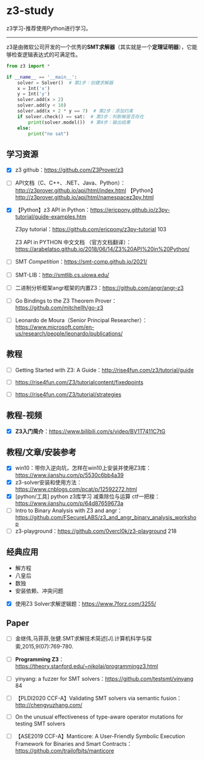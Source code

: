 # z3-study

z3学习-推荐使用Python进行学习。

---

z3是由微软公司开发的一个优秀的**SMT求解器**（其实就是一个**定理证明器**），它能够检查逻辑表达式的可满足性。

```python
from z3 import *

if __name__ == '__main__':
    solver = Solver()  # 第1步：创建求解器
    x = Int('x')
    y = Int('y')
    solver.add(x > 2)
    solver.add(y < 10)
    solver.add(x + 2 * y == 7)  # 第2步：添加约束
    if solver.check() == sat:  # 第3步：判断解是否存在
        print(solver.model())  # 第4步：输出结果
    else:
        print("no sat")

```

## 学习资源

- [x] z3 github：https://github.com/Z3Prover/z3
- [ ] API文档（C、C++、.NET、Java、Python）：http://z3prover.github.io/api/html/index.html
  【Python】http://z3prover.github.io/api/html/namespacez3py.html
- [x] 【Python】z3 API in Python：https://ericpony.github.io/z3py-tutorial/guide-examples.htm

  Z3py tutorial：https://github.com/ericpony/z3py-tutorial 103

  Z3 API in PYTHON 中文文档 （官方文档翻译）：https://arabelatso.github.io/2018/06/14/Z3%20API%20in%20Python/
- [ ] SMT *Competition*：https://smt-comp.github.io/2021/
- [ ] SMT-LIB：http://smtlib.cs.uiowa.edu/
- [ ] 二进制分析框架angr框架的内置Z3：https://github.com/angr/angr-z3
- [ ] Go Bindings to the Z3 Theorem Prover：https://github.com/mitchellh/go-z3
- [ ] Leonardo de Moura（Senior Principal Researcher）：https://www.microsoft.com/en-us/research/people/leonardo/publications/

## 教程

- [ ] Getting Started with Z3: A Guide：http://rise4fun.com/z3/tutorial/guide
- [ ] https://rise4fun.com/Z3/tutorialcontent/fixedpoints
- [ ] https://rise4fun.com/Z3/tutorial/strategies
  

## 教程-视频

- [x] **Z3入门简介**：https://www.bilibili.com/s/video/BV1T7411C7tG

## 教程/文章/安装参考

- [x] win10：带你入逆向坑，怎样在win10上安装并使用Z3库：https://www.jianshu.com/p/5530c6bb4a39
- [x] z3-solver安装和使用方法：https://www.cnblogs.com/pcat/p/12592272.html
- [x] [python/工具] python z3库学习 减乘除位与运算 ctf一把梭：https://www.jianshu.com/p/64d87659673a
- [ ] Intro to Binary Analysis with Z3 and angr：https://github.com/FSecureLABS/z3_and_angr_binary_analysis_workshop
- [ ] z3-playground：https://github.com/0vercl0k/z3-playground 218

## 经典应用

- 解方程
- 八皇后
- 数独
- 安装依赖、冲突问题
- [x] 使用Z3 Solver求解逻辑题：https://www.7forz.com/3255/

## Paper

- [ ] 金继伟,马菲菲,张健.SMT求解技术简述[J].计算机科学与探索,2015,9(07):769-780.
- [ ] **Programming Z3**：https://theory.stanford.edu/~nikolaj/programmingz3.html
- [ ] yinyang: a fuzzer for SMT solvers：https://github.com/testsmt/yinyang 84
- [ ] 【PLDI2020 CCF-A】Validating SMT solvers via semantic fusion：http://chengyuzhang.com/
- [ ] On the unusual effectiveness of type-aware operator mutations for testing SMT solvers

- [ ] 【ASE2019 CCF-A】Manticore: A User-Friendly Symbolic Execution Framework for Binaries and Smart Contracts：https://github.com/trailofbits/manticore




